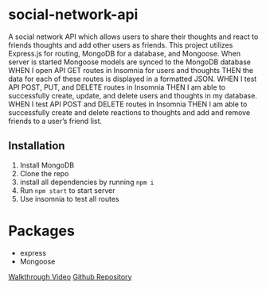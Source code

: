 # social-network-api

A social network API which allows users to share their thoughts and react to friends thoughts and add other users as friends. This project utilizes Express.js for routing, MongoDB for a database, and Mongoose. When server is started Mongoose models are synced to the MongoDB database
WHEN I open API GET routes in Insomnia for users and thoughts THEN the data for each of these routes is displayed in a formatted JSON.
WHEN I test API POST, PUT, and DELETE routes in Insomnia THEN I am able to successfully create, update, and delete users and thoughts in my database.
WHEN I test API POST and DELETE routes in Insomnia THEN I am able to successfully create and delete reactions to thoughts and add and remove friends to a user’s friend list.

## Installation 

1. Install MongoDB
2. Clone the repo
3. install all dependencies by running `npm i`
4. Run `npm start` to start server
5. Use insomnia to test all routes

# Packages
- express
- Mongoose

[Walkthrough Video]()
[Github Repository]()

